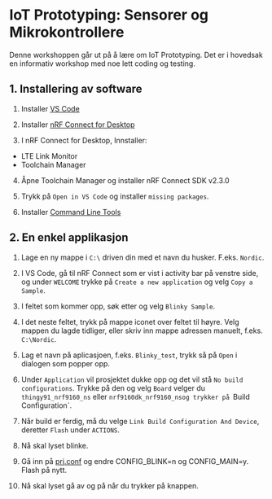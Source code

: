 
# IoT Prototyping: Sensorer og Mikrokontrollere
Denne workshoppen går ut på å lære om IoT Prototyping. Det er i hovedsak en informativ workshop med noe lett coding og testing. 

## 1. Installering av software

1. Installer [VS Code](https://code.visualstudio.com/download)

2. Installer [nRF Connect for Desktop](https://www.nordicsemi.com/Products/Development-tools/nrf-connect-for-desktop/download)
  
 3. I nRF Connect for Desktop, Innstaller:
 - LTE Link Monitor
 - Toolchain Manager 
 
 4. Åpne Toolchain Manager og installer nRF Connect SDK v2.3.0
 
 5. Trykk på `Open in VS Code` og installer `missing packages`. 
 
 6. Installer [Command Line Tools](https://www.nordicsemi.com/Products/Development-tools/nRF-Command-Line-Tools/Download#infotabs)
 
 
 ## 2. En enkel applikasjon
 
 1. Lage en ny mappe i `C:\` driven din med et navn du husker. F.eks. `Nordic`.
 
 2. I VS Code, gå til nRF Connect som er vist i activity bar på venstre side, og under `WELCOME` trykke på `Create a new application` og velg `Copy a Sample`.
 
 3.  I feltet som kommer opp, søk etter og velg `Blinky Sample`.
 
 4.  I det neste feltet, trykk på mappe iconet over feltet til høyre. Velg mappen du lagde tidliger, eller skriv inn mappe adressen manuelt, f.eks. `C:\Nordic`.
 
 5.  Lag et navn på aplicasjoen, f.eks. `Blinky_test`, trykk så på `Open` i dialogen som popper opp.
 
 7. Under `Application` vil prosjektet dukke opp og det vil stå `No build configurations`. Trykke på den og velg `Board` velger du `thingy91_nrf9160_ns` eller `nrf9160dk_nrf9160_nsog trykker på `Build Configuration`. 
 
 8. Når build er ferdig, må du velge `Link Build Configuration And Device`, deretter `Flash` under `ACTIONS`. 
 
 9. Nå skal lyset blinke. 
 
 10. Gå inn på [prj.conf](https://github.com/joridho/workshop-nordic-semiconductor/blob/main/workshop-materiale/prj.conf) og endre CONFIG_BLINK=n og CONFIG_MAIN=y. Flash på nytt. 
 
 11. Nå skal lyset gå av og på når du trykker på knappen. 
